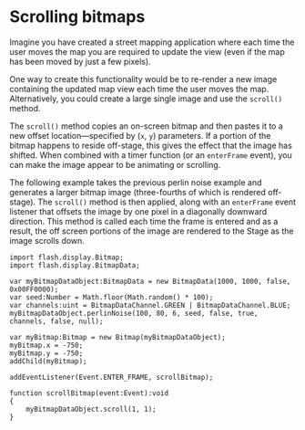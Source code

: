 # Scrolling bitmaps

Imagine you have created a street mapping application where each time the user
moves the map you are required to update the view (even if the map has been
moved by just a few pixels).

One way to create this functionality would be to re-render a new image
containing the updated map view each time the user moves the map. Alternatively,
you could create a large single image and use the `scroll()` method.

The `scroll()` method copies an on-screen bitmap and then pastes it to a new
offset location—specified by (`x`, `y`) parameters. If a portion of the bitmap
happens to reside off-stage, this gives the effect that the image has shifted.
When combined with a timer function (or an `enterFrame` event), you can make the
image appear to be animating or scrolling.

The following example takes the previous perlin noise example and generates a
larger bitmap image (three-fourths of which is rendered off-stage). The
`scroll()` method is then applied, along with an `enterFrame` event listener
that offsets the image by one pixel in a diagonally downward direction. This
method is called each time the frame is entered and as a result, the off screen
portions of the image are rendered to the Stage as the image scrolls down.

    import flash.display.Bitmap;
    import flash.display.BitmapData;

    var myBitmapDataObject:BitmapData = new BitmapData(1000, 1000, false, 0x00FF0000);
    var seed:Number = Math.floor(Math.random() * 100);
    var channels:uint = BitmapDataChannel.GREEN | BitmapDataChannel.BLUE;
    myBitmapDataObject.perlinNoise(100, 80, 6, seed, false, true, channels, false, null);

    var myBitmap:Bitmap = new Bitmap(myBitmapDataObject);
    myBitmap.x = -750;
    myBitmap.y = -750;
    addChild(myBitmap);

    addEventListener(Event.ENTER_FRAME, scrollBitmap);

    function scrollBitmap(event:Event):void
    {
        myBitmapDataObject.scroll(1, 1);
    }
